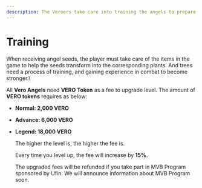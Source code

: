 ```yaml
---
description: The Veroers take care into training the angels to prepare for battle.
---
```


# Training

When receiving angel seeds, the player must take care of the items in the game to help the seeds transform into the corresponding plants. And trees need a process of training, and gaining experience in combat to become stronger.\


All **Vero Angels** need **VERO Token** as a fee to upgrade level. The amount of **VERO tokens** requires as below:

* **Normal: 2,000 VERO**
* **Advance: 6,000 VERO**
*   **Legend: 18,000 VERO**

    The higher the level is, the higher the fee is.

    Every time you level up, the fee will increase by **15%.**

    The upgraded fees will be refunded if you take part in MVB Program sponsored by Ufin. We will announce information about MVB Program soon.

